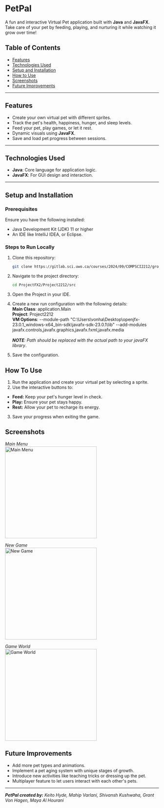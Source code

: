 
# PetPal

A fun and interactive Virtual Pet application built with **Java** and **JavaFX**. Take care of your pet by feeding, playing, and nurturing it while watching it grow over time!

## Table of Contents
- [Features](#features)
- [Technologies Used](#technologies-used)
- [Setup and Installation](#setup-and-installation)
- [How to Use](#how-to-use)
- [Screenshots](#screenshots)
- [Future Improvements](#future-improvements)

---

## Features
- Create your own virtual pet with different sprites.
- Track the pet's health, happiness, hunger, and sleep levels.
- Feed your pet, play games, or let it rest.
- Dynamic visuals using **JavaFX**.
- Save and load pet progress between sessions.

---

## Technologies Used
- **Java**: Core language for application logic.
- **JavaFX**: For GUI design and interaction.

---

## Setup and Installation

### Prerequisites
Ensure you have the following installed:
- Java Development Kit (JDK) 11 or higher
- An IDE like IntelliJ IDEA, or Eclipse.

### Steps to Run Locally
1. Clone this repository:
   ```bash
   git clone https://gitlab.sci.uwo.ca/courses/2024/09/COMPSCI2212/group37.git

2. Navigate to the project directory:
    ```bash
    cd ProjectFX2/Project2212/src
3. Open the Project in your IDE.
4. Create a new run configuration with the following details:<br>
**Main Class**: application.Main <br>
**Project**: Project2212<br>
**VM Options**: --module-path "C:\Users\vonha\Desktop\openjfx-23.0.1_windows-x64_bin-sdk\javafx-sdk-23.0.1\lib" --add-modules javafx.controls,javafx.graphics,javafx.fxml,javafx.media<br><br>
_**NOTE**: Path should be replaced with the actual path to your javaFX library_.

5. Save the configuration.

## How To Use
1. Run the application and create your virtual pet by selecting a sprite.
2. Use the interactive buttons to: <br>
- **Feed:** Keep your pet's hunger level in check.<br>
- **Play:** Ensure your pet stays happy.<br>
- **Rest:** Allow your pet to recharge its energy.
3. Save your progress when exiting the game.

## Screenshots
_Main Menu_ <br>
<img src="https://i.imgur.com/Dk0OhfN.png" alt="Main Menu" width="300">

_New Game_ <br>
<img src="https://i.imgur.com/7V5C0WQ.png" alt="New Game" width="300">

_Game World_ <br>
<img src="https://i.imgur.com/vjeFsPq.png" alt="Game World" width="300">


## Future Improvements
- Add more pet types and animations.
- Implement a pet aging system with unique stages of growth.
- Introduce new activities like teaching tricks or dressing up the pet.
- Multiplayer feature to let users interact with each other's pets.

---

_**PetPal created by:** Keito Hyde, Mahip Varlani, Shivansh Kushwaha, Grant Von Hagen, Maya Al Hourani_

